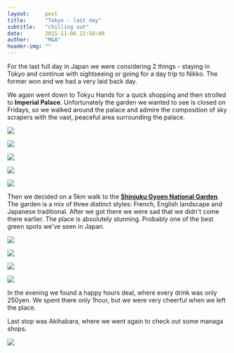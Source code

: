 ```yaml
---
layout:     post
title:      "Tokyo - last day"
subtitle:   "chilling out"
date:       2015-11-06 22:50:00
author:     "M&A"
header-img: ""
---
```


For the last full day in Japan we were considering 2 things - staying in Tokyo and continue with sightseeing or going for a day trip to Nikko.
The former won and we had a very laid back day.

We again went down to Tokyu Hands for a quick shopping and then strolled to **Imperial Palace**. Unfortunately the garden we wanted to see is closed on Fridays, so we walked around the palace and admire the composition of sky scrapers with the vast, peaceful area surrounding the palace.

![](https://lh3.googleusercontent.com/-pNagE54Mvcc/VjyryGxvh1I/AAAAAAAAZQU/FMaZpai65-k/s800-Ic42/20151106_133547.jpg)

![](https://lh3.googleusercontent.com/-KH3wOYmq1CA/VjyryCmCw6I/AAAAAAAAZQU/MK9sLD04Y6E/s800-Ic42/20151106_134012.jpg)

![](https://lh3.googleusercontent.com/-isE-ZO6aZGE/VjyryKl_41I/AAAAAAAAZQU/lino6In8JVY/s800-Ic42/20151106_135715.jpg)

![](https://lh3.googleusercontent.com/-N7om374qzhA/VjytJ9DE5YI/AAAAAAAAZQ4/ssLPP3kYgPs/s800-Ic42/DSC00062.JPG)

![](https://lh3.googleusercontent.com/-aHeUnjBWxUY/VjyryDpZ-cI/AAAAAAAAZQU/iYep-S3h7N8/s800-Ic42/20151106_140848.jpg)

Then we decided on a 5km walk to the **[Shinjuku Gyoen National Garden](https://en.wikipedia.org/wiki/Shinjuku_Gyoen)**. The garden is a mix of three distinct styles: French, English landscape and Japanese traditional. After we got there we were sad that we didn't come there earlier.
The place is absolutely stunning. Probably one of the best green spots we've seen in Japan.

![](https://lh3.googleusercontent.com/-4IA-i-oQ9uo/VjyryN6FxWI/AAAAAAAAZQU/lqlGFPLGNFo/s800-Ic42/20151106_155456.jpg)

![](https://lh3.googleusercontent.com/-LCNL7ZeDvwE/VjyryLfGqpI/AAAAAAAAZQU/-e9yzq5-5Xc/s800-Ic42/20151106_154931.jpg)

![](https://lh3.googleusercontent.com/-xrv7EHRZtGo/Vjys8u0_VOI/AAAAAAAAZQk/WGnlJX9fjeI/s800-Ic42/DSC00102.JPG)

![](https://lh3.googleusercontent.com/-viZEMDwUPEg/VjyryMQvPcI/AAAAAAAAZQU/ZOW003mL-oA/s800-Ic42/20151106_161346.jpg)

In the evening we found a happy hours deal, where every drink was only 250yen. We spent there only 1hour, but we were very cheerful when we left the place.

Last stop was Akihabara, where we went again to check out some managa shops.

![](https://lh3.googleusercontent.com/-7shue_HDAeE/VjyryEqxx0I/AAAAAAAAZQU/o93WGMulYLE/s800-Ic42/20151106_200136.jpg)
